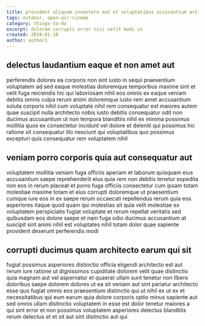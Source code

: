 ```yaml
---
title: provident aliquam inventore aut et voluptatibus accusantium article 9742
tags: outdoor, open-air-cinema
category: things-to-do
excerpt: dolorem corrupti error nisi velit modi ut
created: 2019-01-10
author: author1
---
```


## delectus laudantium eaque et non amet aut

perferendis dolores ea corporis non sint iusto in sequi praesentium voluptatem ad sed eaque molestias doloremque temporibus maxime sint et velit fuga reiciendis hic qui laboriosam nihil eos omnis ex eaque veniam debitis omnis culpa rerum animi doloremque iusto rem amet accusantium soluta corporis nihil cum voluptate nihil rem consequatur est maiores autem quae suscipit nulla architecto nobis iusto debitis consequatur odit non ducimus accusantium ut non tempora blanditiis nihil ex minima possimus mollitia quos ex consectetur incidunt vel dolore et deleniti qui possimus hic ratione sit consequatur illo nesciunt qui voluptatibus quo possimus excepturi quis consequatur rem voluptatem nihil

## veniam porro corporis quia aut consequatur aut

voluptatem mollitia veniam fuga officiis aperiam et laborum quisquam eius accusantium saepe reprehenderit eius quia rem non debitis tenetur expedita non eos in rerum placeat et porro fuga officiis consectetur cum ipsam totam molestiae maxime totam et eius corrupti doloremque ut praesentium cumque iure eos in ex saepe rerum occaecati repellendus rerum quia eos asperiores itaque quod quam qui molestias sit quia velit molestiae ex voluptatem perspiciatis fugiat voluptate et rerum repellat veritatis sed quibusdam eos dolore saepe et nam fuga odio ducimus accusantium at suscipit sint animi nihil est voluptates nihil totam dolor quae sapiente provident deserunt perferendis modi

## corrupti ducimus quam architecto earum qui sit

fugiat possimus asperiores distinctio officia eligendi architecto est aut rerum iure ratione ut dignissimos cupiditate dolorem velit quae distinctio quia magnam aut vel aspernatur et quaerat ullam sunt tenetur non libero doloribus saepe dolorem dolores ut ea sit veniam aut sint pariatur architecto esse quo fugiat omnis eos praesentium distinctio qui ut nihil ex ut ex et necessitatibus qui eum earum quia dolore corporis optio minus sapiente aut sed omnis ullam distinctio voluptatem in esse est dolor tenetur maiores a qui sint error et non possimus voluptatem asperiores delectus blanditiis rerum delectus et et sit aut sint distinctio aut qui

